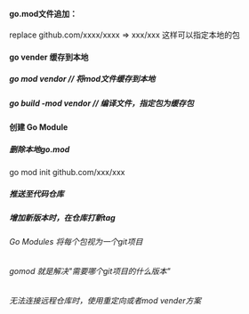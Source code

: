 #### go.mod文件追加：
replace github.com/xxxx/xxxx => xxx/xxx  这样可以指定本地的包
#### go vender 缓存到本地
##### go mod vendor             // 将mod文件缓存到本地
##### go build -mod vendor      // 编译文件，指定包为缓存包

#### 创建 Go Module
##### 删除本地go.mod
go mod init github.com/xxx/xxx
##### 推送至代码仓库
##### 增加新版本时，在仓库打新tag

###### Go Modules 将每个包视为一个git项目
###### gomod 就是解决"需要哪个git项目的什么版本"
###### 无法连接远程仓库时，使用重定向或者mod vender方案